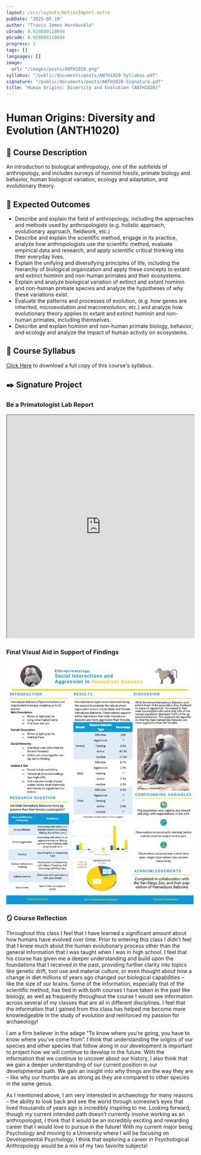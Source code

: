 ```yaml
---
layout: /src/layouts/NotionImport.astro
pubDate: "2025-05-19"
author: "Travis James Hornbuckle"
cGrade: 0.929080118694
pGrade: 0.929080118694
progress: 1
tags: []
languages: []
image:
  url: "/images/posts/ANTH1020.png"
syllabus: "/public/documents/posts/ANTH1020-Syllabus.pdf"
signature: "/public/documents/posts/ANTH1020-Signature.pdf"
title: "Human Origins: Diversity and Evolution (ANTH1020)"
---
```


# Human Origins: Diversity and Evolution (ANTH1020)


## **📝 Course Description**


An introduction to biological anthropology, one of the subfields of anthropology, and includes surveys of hominid fossils, primate biology and behavior, human biological variation, ecology and adaptation, and evolutionary theory.


## **🎯 Expected Outcomes**

- Describe and explain the field of anthropology, including the approaches and methods used by anthropologists (e.g. holistic approach, evolutionary approach, fieldwork, etc.)
- Describe and explain the scientific method, engage in its practice, analyze how anthropologists use the scientific method, evaluate empirical data and research, and apply scientific critical thinking into their everyday lives.
- Explain the unifying and diversifying principles of life, including the hierarchy of biological organization and apply these concepts to extant and extinct hominin and non-human primates and their ecosystems.
- Explain and analyze biological variation of extinct and extant hominin and non-human primate species and analyze the hypotheses of why these variations exist.
- Evaluate the patterns and processes of evolution, (e.g. how genes are inherited, microevolution and macroevolution, etc.) and analyze how evolutionary theory applies to extant and extinct hominin and non-human primates, including themselves.
- Describe and explain hominin and non-human primate biology, behavior, and ecology and analyze the impact of human activity on ecosystems.

## **📝 Course Syllabus**


<a target="_blank" rel="noopener noreferrer" href="/documents/ANTH1020-Syllabus.pdf">Click Here</a> to download a full copy of this course's syllabus.


## **✒️ Signature Project**


### **Be a Primatologist Lab Report**


<iframe src="https://slccbruins.sharepoint.com/sites/trle-1724079827/_layouts/15/Doc.aspx?sourcedoc={221960c2-cf2a-488b-8a9f-09130098e0e1}&amp;action=embedview" width="100%" height="600px" class="myIframe">


<p>Hi SOF</p>


</iframe>


### **Final Visual Aid in Support of Findings**


<img src="../../../../public/images/posts/ANTH1020-Signature.jpg" alt="Signature Assignment for Anthropology 1020, Human Origins over the Summer 2025 term.">


### **🪞 Course Reflection**


Throughout this class I feel that I have learned a significant amount about how humans have evolved over time. Prior to entering this class I didn’t feel that I knew much about the human evolutionary process other than the general information that I was taught when I was in high school. I feel that his course has given me a deeper understanding and build upon the foundations that I received in the past, providing further clarity into topics like genetic drift, tool use and material culture, or even thought about how a change in diet millions of years ago changed our biological capabilities – like the size of our brains. Some of the information, especially that of the scientific method, has tied in with both courses I have taken in the past like biology, as well as frequently throughout the course I would see information across several of my classes that are all in different disciplines. I feel that the information that I gained from this class has helped me become more knowledgeable in the study of evolution and reinforced my passion for archaeology!


I am a firm believer in the adage “To know where you’re going, you have to know where you’ve come from”. I think that understanding the origins of our species and other species that follow along in our development is important to project how we will continue to develop in the future. With the information that we continue to uncover about our history, I also think that we gain a deeper understanding of our current position in our developmental path. We gain an insight into why things are the way they are – like why our thumbs are as strong as they are compared to other species in the same genus.


As I mentioned above, I am very interested in archaeology for many reasons – the ability to look back and see the world through someone’s eyes that lived thousands of years ago is incredibly inspiring to me. Looking forward, though my current intended path doesn’t currently involve working as an anthropologist, I think that it would be an incredibly exciting and rewarding career that I would love to pursue in the future! With my current major being Psychology and moving to a University where I will be focusing on Developmental Psychology, I think that exploring a career in Psychological Anthropology would be a mix of my two favorite subjects!


